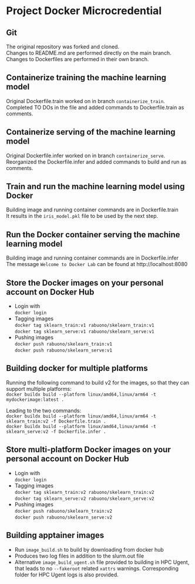 # Project Docker Microcredential

## Git

The original repository was forked and cloned.  
Changes to README.md are performed directly on the main branch.  
Changes to Dockerfiles are performed in their own branch.  

## Containerize training the machine learning model

Original Dockerfile.train worked on in branch `containerize_train`.  
Completed TO DOs in the file and added commands to Dockerfile.train as comments.  

## Containerize serving of the machine learning model

Original Dockerfile.infer worked on in branch `containerize_serve`.  
Reorganized the Dockerfile.infer and added commands to build and run as comments.  

## Train and run the machine learning model using Docker

Building image and running container commands are in Dockerfile.train  
It results in the `iris_model.pkl` file to be used by the next step.  

## Run the Docker container serving the machine learning model

Building image and running container commands are in Dockerfile.infer  
The message `Welcome to Docker Lab` can be found at http://localhost:8080  

## Store the Docker images on your personal account on Docker Hub
- Login with  
`docker login`  
- Tagging images  
`docker tag sklearn_train:v1 rabuono/skelearn_train:v1`  
`docker tag sklearn_serve:v1 rabuono/skelearn_serve:v1`  
- Pushing images  
`docker push rabuono/skelearn_train:v1`  
`docker push rabuono/skelearn_serve:v1`  

## Building docker for multiple platforms

Running the following command to build v2 for the images, so that they can support multiple platforms:  
`docker buildx build --platform linux/amd64,linux/arm64 -t mydockerimage:latest .`  

Leading to the two commands:  
`docker buildx build --platform linux/amd64,linux/arm64 -t sklearn_train:v2 -f Dockerfile.train .`  
`docker buildx build --platform linux/amd64,linux/arm64 -t sklearn_serve:v2 -f Dockerfile.infer .`  

## Store multi-platform Docker images on your personal account on Docker Hub
- Login with  
`docker login`
- Tagging images  
`docker tag sklearn_train:v2 rabuono/skelearn_train:v2`  
`docker tag sklearn_serve:v2 rabuono/skelearn_serve:v2`  
- Pushing images  
`docker push rabuono/skelearn_train:v2`  
`docker push rabuono/skelearn_serve:v2`  

## Building apptainer images  
- Run `image_build.sh` to build by downloading from docker hub  
- Produces two log files in addition to the slurm.out file  
- Alternative `image_build_ugent.sh` file provided to building in HPC Ugent, that leads to no `--fakeroot` related `xattrs` warnings. Corresponding folder for HPC Ugent logs is also provided. 


